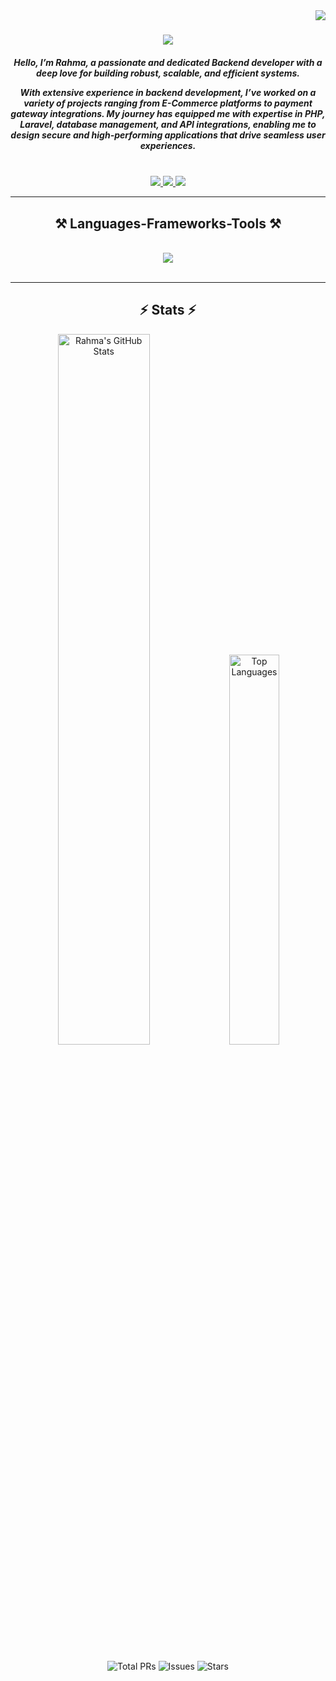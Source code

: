 <img align="right" src="https://visitor-badge.laobi.icu/badge?page_id=rahmakhaled1.rahmakhaled1" />

<h1 align="center">
    <img src="https://readme-typing-svg.herokuapp.com/?font=Righteous&size=35&center=true&vCenter=true&width=500&height=70&duration=4000&lines=Hi+There!+👋;+I'm+Rahma!;" />
</h1>

<h5 align="center">
Hello, I’m Rahma, a passionate and dedicated Backend developer with a deep love for building robust, scalable, and efficient systems.

With extensive experience in backend development, I’ve worked on a variety of projects ranging from E-Commerce platforms to payment gateway integrations. My journey has equipped me with expertise in PHP, Laravel, database management, and API integrations, enabling me to design secure and high-performing applications that drive seamless user experiences.
</h5>

<br/>

<div align="center"> 
  <a href="mailto:rahmakhaaleed@gmail.com">
    <img src="https://img.shields.io/badge/Gmail-333333?style=for-the-badge&logo=gmail&logoColor=red" />
  </a>

  <a href="https://www.linkedin.com/in/rahma-khaled1/" target="_blank">
    <img src="https://img.shields.io/badge/LinkedIn-0077B5?style=for-the-badge&logo=linkedin&logoColor=white" target="_blank" />
  </a>

  <a href="https://drive.google.com/file/d/19FQvcvjk2sY4SI0J8g1eTn7ZkDJKQ_Gp/view?usp=sharing" target="_blank">
     <img src="https://img.shields.io/badge/Resume-4285F4?style=for-the-badge&logo=google-drive&logoColor=white" />
  </a>
</div>

<hr/>

<h2 align="center">⚒️ Languages-Frameworks-Tools ⚒️</h2>
<br/>

<div align="center">
    <img src="https://skillicons.dev/icons?i=js,html,css,php,laravel,npm,jquery,aws,bootstrap,firebase,git,mysql,redis,tailwind,vscode" />
</div>

<br/>
<hr/>

<h2 align="center">⚡ Stats ⚡</h2>

<div align="center">
  <img alt="Rahma's GitHub Stats" width="54%" src="https://github-readme-stats.vercel.app/api?username=rahmakhaled1&show_icons=true&count_private=true&include_all_commits=true" />
  
  <img alt="Top Languages" width="40%" src="https://github-readme-stats.vercel.app/api/top-langs/?username=rahmakhaled1&layout=compact&langs_count=8" />
</div>

<br/>

<div align="center">
  <img src="https://img.shields.io/badge/Total%20PRs-27-brightgreen?style=for-the-badge&logo=github" alt="Total PRs" />
  <img src="https://img.shields.io/badge/Issues-0-blue?style=for-the-badge&logo=github" alt="Issues" />
  <img src="https://img.shields.io/badge/Stars-0-yellow?style=for-the-badge&logo=github" alt="Stars" />
</div>
